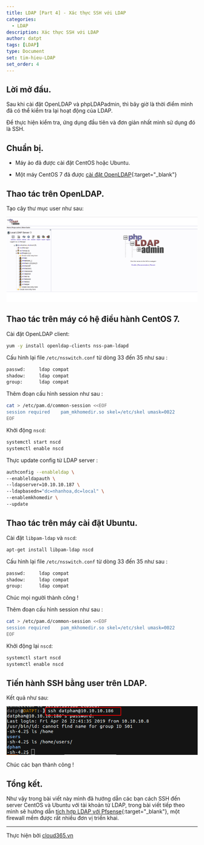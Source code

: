 ```yaml
---
title: LDAP [Part 4] - Xác thực SSH với LDAP
categories:
  - LDAP
description: Xác thực SSH với LDAP
author: datpt
tags: [LDAP]
type: Document
set: tim-hieu-LDAP
set_order: 4
---
```


## Lời mở đầu.

Sau khi cài đặt OpenLDAP và phpLDAPadmin, thì bây giờ là thời điểm mình đã có thể kiểm tra lại hoạt động của LDAP.

Để thực hiện kiểm tra, ứng dụng đầu tiên và đơn giản nhất mình sử dụng đó là SSH.

## Chuẩn bị.

- Máy ảo đã được cài đặt CentOS hoặc Ubuntu.

- Một máy CentOS 7 đã được [cài đặt OpenLDAP](https://blog.cloud365.vn/ldap/LDAP-part-2-cai-dat-ldap-centos-7/){:target="_blank"}

## Thao tác trên OpenLDAP.

Tạo cây thư mục user như sau:

![ldap-32](/images/img-ldap-datpt/ldap-32.png)

## Thao tác trên máy có hệ điều hành CentOS 7.

Cài đặt OpenLDAP client:

```sh
yum -y install openldap-clients nss-pam-ldapd
```

Cấu hình lại file `/etc/nsswitch.conf` từ dòng 33 đến 35 như sau :

```sh
passwd:     ldap compat
shadow:     ldap compat
group:      ldap compat
```

Thêm đoạn cấu hình session như sau :

```sh
cat > /etc/pam.d/common-session <<EOF
session required    pam_mkhomedir.so skel=/etc/skel umask=0022
EOF
```

Khởi động `nscd`:

```sh
systemctl start nscd
systemctl enable nscd
```

Thực update config từ LDAP server :

```sh
authconfig --enableldap \
--enableldapauth \
--ldapserver=10.10.10.187 \
--ldapbasedn="dc=nhanhoa,dc=local" \
--enablemkhomedir \
--update
```

## Thao tác trên máy cài đặt Ubuntu.

Cài đặt `libpam-ldap` và `nscd`:

```sh
apt-get install libpam-ldap nscd
```

Cấu hình lại file `/etc/nsswitch.conf` từ dòng 33 đến 35 như sau :

```sh
passwd:     ldap compat
shadow:     ldap compat
group:      ldap compat
```

Chúc mọi người thành công !

Thêm đoạn cấu hình session như sau :

```sh
cat > /etc/pam.d/common-session <<EOF
session required    pam_mkhomedir.so skel=/etc/skel umask=0022
EOF
```

Khởi động lại `nscd`:

```sh
systemctl start nscd
systemctl enable nscd
```

## Tiến hành SSH bằng user trên LDAP.

Kết quả như sau:

![ldap-62](/images/img-ldap-datpt/ldap-62.png)

Chúc các bạn thành công !

## Tổng kết.

Như vậy trong bài viết này mình đã hướng dẫn các bạn cách SSH đến server CentOS và Ubuntu với tài khoản từ LDAP, trong bài viết tiếp theo mình sẽ hướng dẫn [tích hợp LDAP với Pfsense](https://blog.cloud365.vn/ldap/LDAP-part-5-Tich-hop-ldap-voi-pfsense/){:target="_blank"}, một firewall mềm được rất nhiều đơn vị triển khai.

---

Thực hiện bởi <a href="https://cloud365.vn/" target="_blank">cloud365.vn</a>
